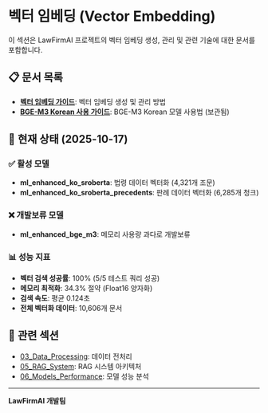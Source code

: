 # 벡터 임베딩 (Vector Embedding)

이 섹션은 LawFirmAI 프로젝트의 벡터 임베딩 생성, 관리 및 관련 기술에 대한 문서를 포함합니다.

## 📋 문서 목록

- **[벡터 임베딩 가이드](embedding_guide.md)**: 벡터 임베딩 생성 및 관리 방법
- **[BGE-M3 Korean 사용 가이드](../archive/bge_m3_korean_usage_guide.md)**: BGE-M3 Korean 모델 사용법 (보관됨)

## 🎯 현재 상태 (2025-10-17)

### ✅ 활성 모델
- **ml_enhanced_ko_sroberta**: 법령 데이터 벡터화 (4,321개 조문)
- **ml_enhanced_ko_sroberta_precedents**: 판례 데이터 벡터화 (6,285개 청크)

### ❌ 개발보류 모델
- **ml_enhanced_bge_m3**: 메모리 사용량 과다로 개발보류

### 📊 성능 지표
- **벡터 검색 성공률**: 100% (5/5 테스트 쿼리 성공)
- **메모리 최적화**: 34.3% 절약 (Float16 양자화)
- **검색 속도**: 평균 0.124초
- **전체 벡터화 데이터**: 10,606개 문서

## 🔗 관련 섹션

- [03_Data_Processing](../03_data_processing/README.md): 데이터 전처리
- [05_RAG_System](../05_rag_system/README.md): RAG 시스템 아키텍처
- [06_Models_Performance](../06_models_performance/README.md): 모델 성능 분석

---

**LawFirmAI 개발팀**
